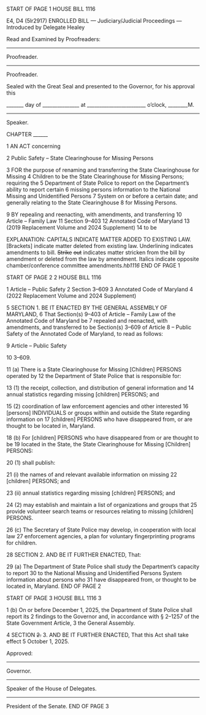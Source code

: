 START OF PAGE 1
HOUSE BILL 1116

E4, D4 (5lr2917)
ENROLLED BILL
— Judiciary/Judicial Proceedings —
Introduced by Delegate Healey

Read and Examined by Proofreaders:

_______________________________________________
Proofreader.
_______________________________________________
Proofreader.

Sealed with the Great Seal and presented to the Governor, for his approval this

_______ day of _______________ at ________________________ o’clock, ________M.

______________________________________________
Speaker.

CHAPTER ______

1 AN ACT concerning

2 Public Safety – State Clearinghouse for Missing Persons

3 FOR the purpose of renaming and transferring the State Clearinghouse for Missing
4 Children to be the State Clearinghouse for Missing Persons; requiring the
5 Department of State Police to report on the Department’s ability to report certain
6 missing persons information to the National Missing and Unidentified Persons
7 System on or before a certain date; and generally relating to the State Clearinghouse
8 for Missing Persons.

9 BY repealing and reenacting, with amendments, and transferring
10 Article – Family Law
11 Section 9–403
12 Annotated Code of Maryland
13 (2019 Replacement Volume and 2024 Supplement)
14 to be

EXPLANATION: CAPITALS INDICATE MATTER ADDED TO EXISTING LAW.
[Brackets] indicate matter deleted from existing law.
Underlining indicates amendments to bill.
~~Strike~~ ~~out~~ indicates matter stricken from the bill by amendment or deleted from the law by
amendment.
Italics indicate opposite chamber/conference committee amendments.*hb1116*
END OF PAGE 1

START OF PAGE 2
2 HOUSE BILL 1116

1 Article – Public Safety
2 Section 3–609
3 Annotated Code of Maryland
4 (2022 Replacement Volume and 2024 Supplement)

5 SECTION 1. BE IT ENACTED BY THE GENERAL ASSEMBLY OF MARYLAND,
6 That Section(s) 9–403 of Article – Family Law of the Annotated Code of Maryland be
7 repealed and reenacted, with amendments, and transferred to be Section(s) 3–609 of Article
8 – Public Safety of the Annotated Code of Maryland, to read as follows:

9 Article – Public Safety

10 3–609.

11 (a) There is a State Clearinghouse for Missing [Children] PERSONS operated by
12 the Department of State Police that is responsible for:

13 (1) the receipt, collection, and distribution of general information and
14 annual statistics regarding missing [children] PERSONS; and

15 (2) coordination of law enforcement agencies and other interested
16 [persons] INDIVIDUALS or groups within and outside the State regarding information on
17 [children] PERSONS who have disappeared from, or are thought to be located in, Maryland.

18 (b) For [children] PERSONS who have disappeared from or are thought to be
19 located in the State, the State Clearinghouse for Missing [Children] PERSONS:

20 (1) shall publish:

21 (i) the names of and relevant available information on missing
22 [children] PERSONS; and

23 (ii) annual statistics regarding missing [children] PERSONS; and

24 (2) may establish and maintain a list of organizations and groups that
25 provide volunteer search teams or resources relating to missing [children] PERSONS.

26 (c) The Secretary of State Police may develop, in cooperation with local law
27 enforcement agencies, a plan for voluntary fingerprinting programs for children.

28 SECTION 2. AND BE IT FURTHER ENACTED, That:

29 (a) The Department of State Police shall study the Department’s capacity to report
30 to the National Missing and Unidentified Persons System information about persons who
31 have disappeared from, or thought to be located in, Maryland.
END OF PAGE 2

START OF PAGE 3
HOUSE BILL 1116 3

1 (b) On or before December 1, 2025, the Department of State Police shall report its
2 findings to the Governor and, in accordance with § 2–1257 of the State Government Article,
3 the General Assembly.

4 SECTION ~~2.~~ 3. AND BE IT FURTHER ENACTED, That this Act shall take effect
5 October 1, 2025.

Approved:

________________________________________________________________________________
Governor.

________________________________________________________________________________
Speaker of the House of Delegates.

________________________________________________________________________________
President of the Senate.
END OF PAGE 3